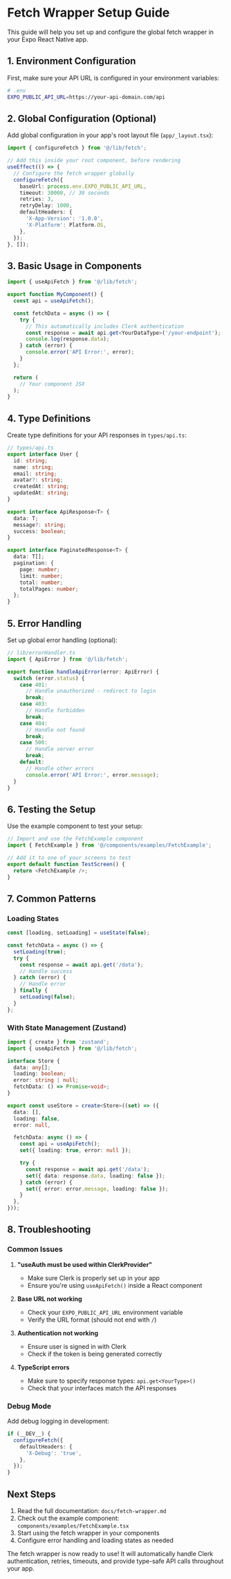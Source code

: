 # Fetch Wrapper Setup Guide

This guide will help you set up and configure the global fetch wrapper in your Expo React Native app.

## 1. Environment Configuration

First, make sure your API URL is configured in your environment variables:

```bash
# .env
EXPO_PUBLIC_API_URL=https://your-api-domain.com/api
```

## 2. Global Configuration (Optional)

Add global configuration in your app's root layout file (`app/_layout.tsx`):

```typescript
import { configureFetch } from '@/lib/fetch';

// Add this inside your root component, before rendering
useEffect(() => {
  // Configure the fetch wrapper globally
  configureFetch({
    baseUrl: process.env.EXPO_PUBLIC_API_URL,
    timeout: 30000, // 30 seconds
    retries: 3,
    retryDelay: 1000,
    defaultHeaders: {
      'X-App-Version': '1.0.0',
      'X-Platform': Platform.OS,
    },
  });
}, []);
```

## 3. Basic Usage in Components

```typescript
import { useApiFetch } from '@/lib/fetch';

export function MyComponent() {
  const api = useApiFetch();

  const fetchData = async () => {
    try {
      // This automatically includes Clerk authentication
      const response = await api.get<YourDataType>('/your-endpoint');
      console.log(response.data);
    } catch (error) {
      console.error('API Error:', error);
    }
  };

  return (
    // Your component JSX
  );
}
```

## 4. Type Definitions

Create type definitions for your API responses in `types/api.ts`:

```typescript
// types/api.ts
export interface User {
  id: string;
  name: string;
  email: string;
  avatar?: string;
  createdAt: string;
  updatedAt: string;
}

export interface ApiResponse<T> {
  data: T;
  message?: string;
  success: boolean;
}

export interface PaginatedResponse<T> {
  data: T[];
  pagination: {
    page: number;
    limit: number;
    total: number;
    totalPages: number;
  };
}
```

## 5. Error Handling

Set up global error handling (optional):

```typescript
// lib/errorHandler.ts
import { ApiError } from '@/lib/fetch';

export function handleApiError(error: ApiError) {
  switch (error.status) {
    case 401:
      // Handle unauthorized - redirect to login
      break;
    case 403:
      // Handle forbidden
      break;
    case 404:
      // Handle not found
      break;
    case 500:
      // Handle server error
      break;
    default:
      // Handle other errors
      console.error('API Error:', error.message);
  }
}
```

## 6. Testing the Setup

Use the example component to test your setup:

```typescript
// Import and use the FetchExample component
import { FetchExample } from '@/components/examples/FetchExample';

// Add it to one of your screens to test
export default function TestScreen() {
  return <FetchExample />;
}
```

## 7. Common Patterns

### Loading States

```typescript
const [loading, setLoading] = useState(false);

const fetchData = async () => {
  setLoading(true);
  try {
    const response = await api.get('/data');
    // Handle success
  } catch (error) {
    // Handle error
  } finally {
    setLoading(false);
  }
};
```

### With State Management (Zustand)

```typescript
import { create } from 'zustand';
import { useApiFetch } from '@/lib/fetch';

interface Store {
  data: any[];
  loading: boolean;
  error: string | null;
  fetchData: () => Promise<void>;
}

export const useStore = create<Store>((set) => ({
  data: [],
  loading: false,
  error: null,

  fetchData: async () => {
    const api = useApiFetch();
    set({ loading: true, error: null });

    try {
      const response = await api.get('/data');
      set({ data: response.data, loading: false });
    } catch (error) {
      set({ error: error.message, loading: false });
    }
  },
}));
```

## 8. Troubleshooting

### Common Issues

1. **"useAuth must be used within ClerkProvider"**

   - Make sure Clerk is properly set up in your app
   - Ensure you're using `useApiFetch()` inside a React component

2. **Base URL not working**

   - Check your `EXPO_PUBLIC_API_URL` environment variable
   - Verify the URL format (should not end with `/`)

3. **Authentication not working**

   - Ensure user is signed in with Clerk
   - Check if the token is being generated correctly

4. **TypeScript errors**
   - Make sure to specify response types: `api.get<YourType>()`
   - Check that your interfaces match the API responses

### Debug Mode

Add debug logging in development:

```typescript
if (__DEV__) {
  configureFetch({
    defaultHeaders: {
      'X-Debug': 'true',
    },
  });
}
```

## Next Steps

1. Read the full documentation: `docs/fetch-wrapper.md`
2. Check out the example component: `components/examples/FetchExample.tsx`
3. Start using the fetch wrapper in your components
4. Configure error handling and loading states as needed

The fetch wrapper is now ready to use! It will automatically handle Clerk authentication, retries, timeouts, and provide type-safe API calls throughout your app.
